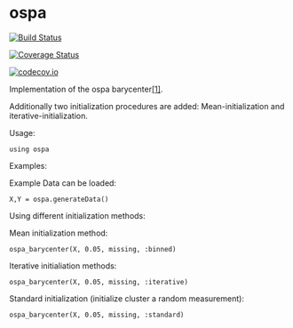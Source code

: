 # ospa

[![Build Status](https://travis-ci.org/mwess/ospa.jl.svg?branch=master)](https://travis-ci.org/mwess/ospa.jl)

[![Coverage Status](https://coveralls.io/repos/mwess/ospa.jl/badge.svg?branch=master&service=github)](https://coveralls.io/github/mwess/ospa.jl?branch=master)

[![codecov.io](http://codecov.io/github/mwess/ospa.jl/coverage.svg?branch=master)](http://codecov.io/github/mwess/ospa.jl?branch=master)


Implementation of the ospa barycenter[[1]](https://ieeexplore.ieee.org/document/7266717/).

Additionally two initialization procedures are added: Mean-initialization and iterative-initialization. 

Usage: 

`using ospa`


Examples:

Example Data can be loaded:

`X,Y = ospa.generateData()`

Using different initialization methods:

Mean initialization method:

`ospa_barycenter(X, 0.05, missing, :binned)`

Iterative initialiation methods:

`ospa_barycenter(X, 0.05, missing, :iterative)`

Standard initialization (initialize cluster a random measurement):

`ospa_barycenter(X, 0.05, missing, :standard)`
